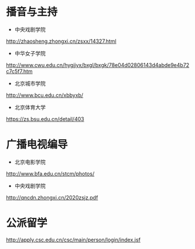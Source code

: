 # 播音与主持 

* 中央戏剧学院

http://zhaosheng.zhongxi.cn/zsxx/14327.html  
    
* 中华女子学院

http://www.cwu.edu.cn/hygjjyx/bxgl/bxgk/78e04d02806143d4abde9e4b72c7c5f7.htm

* 北京城市学院

http://www.bcu.edu.cn/xbbyxb/

* 北京体育大学

https://zs.bsu.edu.cn/detail/403

# 广播电视编导

* 北京电影学院

http://www.bfa.edu.cn/stcm/photos/

* 中央戏剧学院

http://qncdn.zhongxi.cn/2020zsjz.pdf


# 公派留学

http://apply.csc.edu.cn/csc/main/person/login/index.jsf

